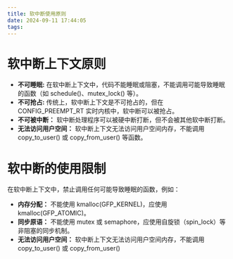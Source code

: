 ```yaml
---
title: 软中断使用原则
date: 2024-09-11 17:44:05
tags:
---
```


# 软中断上下文原则

- **不可睡眠:** 在软中断上下文中，代码不能睡眠或阻塞，不能调用可能导致睡眠的函数（如 schedule()、mutex_lock() 等）。
- **不可抢占:** 传统上，软中断上下文是不可抢占的，但在 CONFIG_PREEMPT_RT 实时内核中，软中断可以被抢占。
- **不可被中断：** 软中断处理程序可以被硬中断打断，但不会被其他软中断打断。
- **无法访问用户空间：** 软中断上下文无法访问用户空间内存，不能调用 copy_to_user() 或 copy_from_user() 等函数。

# 软中断的使用限制
在软中断上下文中，禁止调用任何可能导致睡眠的函数，例如：
- **内存分配：** 不能使用 kmalloc(GFP_KERNEL)，应使用 kmalloc(GFP_ATOMIC)。
- **同步原语：** 不能使用 mutex 或 semaphore，应使用自旋锁（spin_lock）等非阻塞的同步机制。
- **无法访问用户空间：** 软中断上下文无法访问用户空间内存，不能调用 copy_to_user() 或 copy_from_user()